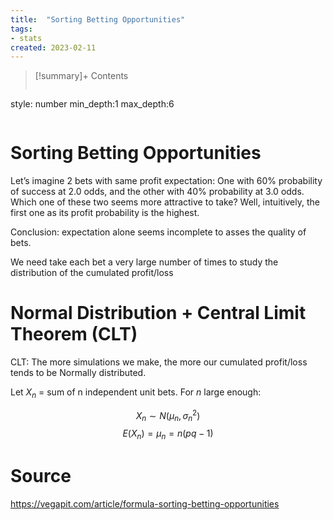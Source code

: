 ```yaml
---
title:  "Sorting Betting Opportunities"
tags:
- stats
created: 2023-02-11
---
```


>[!summary]+ Contents
>```toc
style: number
min_depth:1
max_depth:6 
>```


# Sorting Betting Opportunities
Let’s imagine 2 bets with same profit expectation: One with 60% probability of success at 2.0 odds, and the other with 40% probability at 3.0 odds. Which one of these two seems more attractive to take? Well, intuitively, the first one as its profit probability is the highest.

Conclusion: expectation alone seems incomplete to asses the quality of bets.

We need take each bet a very large number of times to study the distribution of the cumulated profit/loss


# Normal Distribution + Central Limit Theorem (CLT)

CLT: The more simulations we make, the more our cumulated profit/loss tends to be Normally distributed.

Let $X_n$ = sum of n independent unit bets.
For $n$ large enough:

$$X_n \sim N(\mu_n, \sigma^2_n)$$ $$E(X_n) = \mu_n = n(pq-1)$$


# Source
https://vegapit.com/article/formula-sorting-betting-opportunities